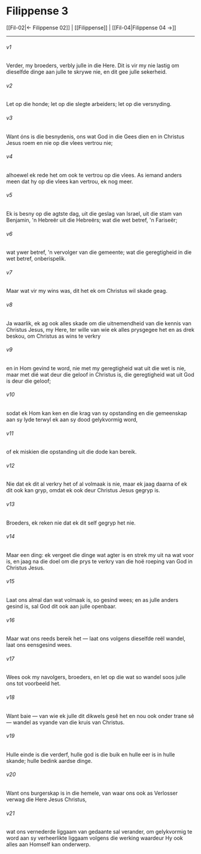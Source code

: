 # Filippense 3

[[Fil-02|← Filippense 02]] | [[Filippense]] | [[Fil-04|Filippense 04 →]]
***

###### v1
Verder, my broeders, verbly julle in die Here. Dit is vir my nie lastig om dieselfde dinge aan julle te skrywe nie, en dit gee julle sekerheid. 
###### v2
Let op die honde; let op die slegte arbeiders; let op die versnyding. 
###### v3
Want óns is die besnydenis, ons wat God in die Gees dien en in Christus Jesus roem en nie op die vlees vertrou nie; 
###### v4
alhoewel ek rede het om ook te vertrou op die vlees. As iemand anders meen dat hy op die vlees kan vertrou, ek nog meer. 
###### v5
Ek is besny op die agtste dag, uit die geslag van Israel, uit die stam van Benjamin, 'n Hebreër uit die Hebreërs; wat die wet betref, 'n Fariseër; 
###### v6
wat ywer betref, 'n vervolger van die gemeente; wat die geregtigheid in die wet betref, onberispelik. 
###### v7
Maar wat vir my wins was, dit het ek om Christus wil skade geag. 
###### v8
Ja waarlik, ek ag ook alles skade om die uitnemendheid van die kennis van Christus Jesus, my Here, ter wille van wie ek alles prysgegee het en as drek beskou, om Christus as wins te verkry 
###### v9
en in Hom gevind te word, nie met my geregtigheid wat uit die wet is nie, maar met dié wat deur die geloof in Christus is, die geregtigheid wat uit God is deur die geloof; 
###### v10
sodat ek Hom kan ken en die krag van sy opstanding en die gemeenskap aan sy lyde terwyl ek aan sy dood gelykvormig word, 
###### v11
of ek miskien die opstanding uit die dode kan bereik. 
###### v12
Nie dat ek dit al verkry het of al volmaak is nie, maar ek jaag daarna of ek dit ook kan gryp, omdat ek ook deur Christus Jesus gegryp is. 
###### v13
Broeders, ek reken nie dat ek dit self gegryp het nie. 
###### v14
Maar een ding: ek vergeet die dinge wat agter is en strek my uit na wat voor is, en jaag na die doel om die prys te verkry van die hoë roeping van God in Christus Jesus. 
###### v15
Laat ons almal dan wat volmaak is, so gesind wees; en as julle anders gesind is, sal God dit ook aan julle openbaar. 
###### v16
Maar wat ons reeds bereik het — laat ons volgens dieselfde reël wandel, laat ons eensgesind wees. 
###### v17
Wees ook my navolgers, broeders, en let op die wat so wandel soos julle ons tot voorbeeld het. 
###### v18
Want baie — van wie ek julle dit dikwels gesê het en nou ook onder trane sê — wandel as vyande van die kruis van Christus. 
###### v19
Hulle einde is die verderf, hulle god is die buik en hulle eer is in hulle skande; hulle bedink aardse dinge. 
###### v20
Want ons burgerskap is in die hemele, van waar ons ook as Verlosser verwag die Here Jesus Christus, 
###### v21
wat ons vernederde liggaam van gedaante sal verander, om gelykvormig te word aan sy verheerlikte liggaam volgens die werking waardeur Hy ook alles aan Homself kan onderwerp. 
